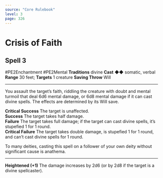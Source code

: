 ```yaml
---
source: "Core Rulebook"
level: 3
page: 326
---
```


# Crisis of Faith
## Spell 3
#PE2Enchantment #PE2Mental 
**Traditions** divine
**Cast** ◆◆ somatic, verbal
**Range** 30 feet; **Targets** 1 creature
**Saving Throw** Will

-----
You assault the target’s faith, riddling the creature with doubt and mental turmoil that deal 6d6 mental damage, or 6d8 mental damage if it can cast divine spells. The effects are determined by its Will save.  

**Critical Success** The target is unaffected.  
**Success** The target takes half damage.  
**Failure** The target takes full damage; if the target can cast divine spells, it’s stupefied 1 for 1 round.  
**Critical Failure** The target takes double damage, is stupefied 1 for 1 round, and can’t cast divine spells for 1 round.  

To many deities, casting this spell on a follower of your own deity without significant cause is anathema.  

---
**Heightened (+1)** The damage increases by 2d6 (or by 2d8 if the target is a divine spellcaster).